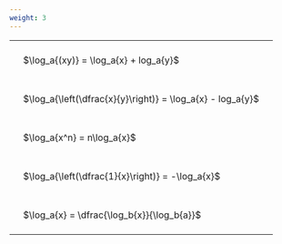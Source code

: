 ```yaml
---
weight: 3
---
```


<style type="text/css">
#T_4a93b th.col_heading {
  text-align: left;
  font-size: 1em;
}
#T_4a93b td {
  text-align: left;
  font-size: 1em;
  padding: 1.5em;
}
</style>
<table id="T_4a93b">
  <thead>
  </thead>
  <tbody>
    <tr>
      <td id="T_4a93b_row0_col0" class="data row0 col0" >$\log_a{(xy)} = \log_a{x} + log_a{y}$</td>
    </tr>
    <tr>
      <td id="T_4a93b_row1_col0" class="data row1 col0" >$\log_a{\left(\dfrac{x}{y}\right)} = \log_a{x} - log_a{y}$</td>
    </tr>
    <tr>
      <td id="T_4a93b_row2_col0" class="data row2 col0" >$\log_a{x^n} = n\log_a{x}$</td>
    </tr>
    <tr>
      <td id="T_4a93b_row3_col0" class="data row3 col0" >$\log_a{\left(\dfrac{1}{x}\right)} = -\log_a{x}$</td>
    </tr>
    <tr>
      <td id="T_4a93b_row4_col0" class="data row4 col0" >$\log_a{x} = \dfrac{\log_b{x}}{\log_b{a}}$</td>
    </tr>
  </tbody>
</table>
